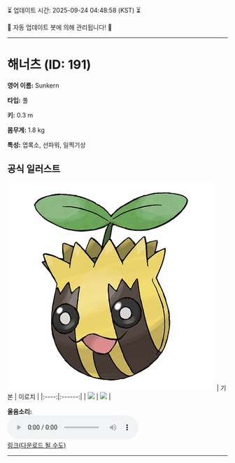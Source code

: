 
⏳ 업데이트 시간: 2025-09-24 04:48:58 (KST) ⏳

🤖 자동 업데이트 봇에 의해 관리됩니다! 🤖

---

# 해너츠 (ID: 191)
**영어 이름:** Sunkern

**타입:** 풀

**키:** 0.3 m

**몸무게:** 1.8 kg

**특성:** 엽록소, 선파워, 일찍기상

## 공식 일러스트
![](https://raw.githubusercontent.com/PokeAPI/sprites/master/sprites/pokemon/other/official-artwork/191.png)
| 기본 | 이로치 |
|:----:|:------:|
| <img src="http://play.pokemonshowdown.com/sprites/ani/sunkern.gif" width="200"> | <img src="http://play.pokemonshowdown.com/sprites/ani-shiny/sunkern.gif" width="200"> |

**울음소리:**<br><audio controls src="https://raw.githubusercontent.com/PokeAPI/cries/main/cries/pokemon/latest/191.ogg"></audio><br> [링크(다운로드 될 수도)](https://raw.githubusercontent.com/PokeAPI/cries/main/cries/pokemon/latest/191.ogg)


---
